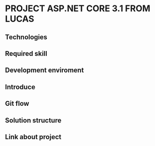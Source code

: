 # PROJECT ASP.NET CORE 3.1 FROM LUCAS
## Technologies
## Required skill
## Development enviroment
## Introduce
## Git flow
## Solution structure
## Link about project